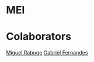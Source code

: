 # MEI
  
# Colaborators
 [Miguel Rabuge](https://github.com/MikeLrUC)
 [Gabriel Fernandes](https://github.com/gabrielmendesfernandes)
